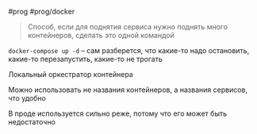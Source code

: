 #prog #prog/docker 

> Способ, если для поднятия сервиса нужно поднять много контейнеров, сделать это одной командой

`docker-compose up -d` – сам разберется, что какие-то надо остановить, какие-то перезапустить, какие-то не трогать

Локальный оркестратор контейнера

Можно использовать не названия контейнеров, а названия сервисов, что удобно

В проде используется сильно реже, потому что его может быть недостаточно